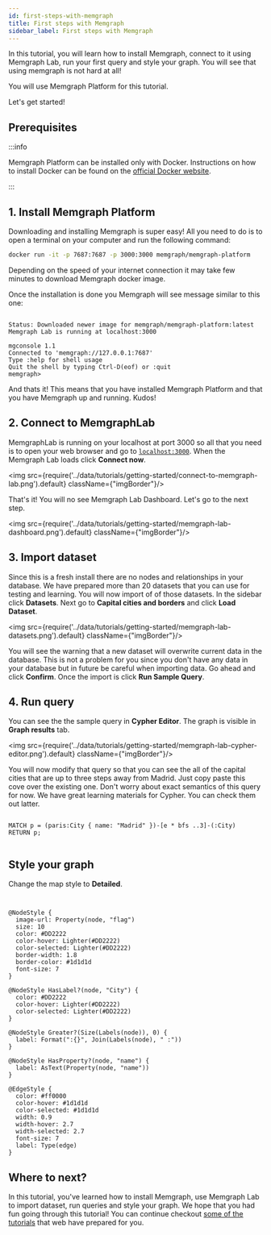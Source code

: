 ```yaml
---
id: first-steps-with-memgraph
title: First steps with Memgraph
sidebar_label: First steps with Memgraph
---
```


In this tutorial, you will learn how to install Memgraph, connect to it using
Memgraph Lab, run your first query and style your graph. You will see that using
memgraph is not hard at all! 

You will use Memgraph Platform for this tutorial.

Let's get started!

## Prerequisites 

:::info

Memgraph Platform can be installed only with Docker. Instructions on how to
install Docker can be found on the [official Docker
website](https://docs.docker.com/get-docker/).

:::

## 1. Install Memgraph Platform

Downloading and installing Memgraph is super easy! All you need to do is to open
a terminal on your computer and run the following command:

```bash
docker run -it -p 7687:7687 -p 3000:3000 memgraph/memgraph-platform
```
Depending on the speed of your internet connection it may take few minutes to download Memgraph docker image.

Once the installation is done you Memgraph will see message similar to this one:

```nocopy

Status: Downloaded newer image for memgraph/memgraph-platform:latest
Memgraph Lab is running at localhost:3000

mgconsole 1.1
Connected to 'memgraph://127.0.0.1:7687'
Type :help for shell usage
Quit the shell by typing Ctrl-D(eof) or :quit
memgraph>

```

And thats it! This means that you have installed Memgraph Platform and that you have Memgraph up and running. Kudos!

## 2. Connect to MemgraphLab

MemgraphLab is running on your localhost at port 3000 so all that you need is to open your web browser and go to [`localhost:3000`](http://localhost:3000). When the Memgraph Lab loads click **Connect now**.

<img src={require('../data/tutorials/getting-started/connect-to-memgraph-lab.png').default} className={"imgBorder"}/>

That's it! You will no see Memgraph Lab Dashboard. Let's go to the next step.

<img src={require('../data/tutorials/getting-started/memgraph-lab-dashboard.png').default} className={"imgBorder"}/>

## 3. Import dataset

Since this is a fresh install there are no nodes and relationships in your database. We have prepared more than 20 datasets that you can use for testing and learning. You will now import of of those datasets. In the sidebar click **Datasets**. Next go to **Capital cities and borders** and click **Load Dataset**.

<img src={require('../data/tutorials/getting-started/memgraph-lab-datasets.png').default} className={"imgBorder"}/>

You will see the warning that a new dataset will overwrite current data in the database. This is not a problem for you since you don't have any data in your database but in future be careful when importing data. Go ahead and click **Confirm**. Once the import is click **Run Sample Query**.

## 4. Run query

You can see the the sample query in **Cypher Editor**. The graph is visible in **Graph results** tab.

<img src={require('../data/tutorials/getting-started/memgraph-lab-cypher-editor.png').default} className={"imgBorder"}/>

You will now modify that query so that you can see the all of the capital cities that are up to three steps away from Madrid. Just copy paste this cove over the existing one. Don't worry about exact semantics of this query for now. We have great learning materials for Cypher. You can check them out latter.


```cypher

MATCH p = (paris:City { name: "Madrid" })-[e * bfs ..3]-(:City)
RETURN p;


```

## Style your graph

Change the map style to **Detailed**.

```


@NodeStyle {
  image-url: Property(node, "flag")
  size: 10
  color: #DD2222
  color-hover: Lighter(#DD2222)
  color-selected: Lighter(#DD2222)
  border-width: 1.8
  border-color: #1d1d1d
  font-size: 7
}

@NodeStyle HasLabel?(node, "City") {
  color: #DD2222
  color-hover: Lighter(#DD2222)
  color-selected: Lighter(#DD2222)
}

@NodeStyle Greater?(Size(Labels(node)), 0) {
  label: Format(":{}", Join(Labels(node), " :"))
}

@NodeStyle HasProperty?(node, "name") {
  label: AsText(Property(node, "name"))
}

@EdgeStyle {
  color: #ff0000
  color-hover: #1d1d1d
  color-selected: #1d1d1d
  width: 0.9
  width-hover: 2.7
  width-selected: 2.7
  font-size: 7
  label: Type(edge)
}

```

## Where to next?

In this tutorial, you've learned how to install Memgraph, use Memgraph Lab to
import dataset, run queries and style your graph. We hope that you had fun going
through this tutorial! You can continue checkout [some of the
tutorials](overview.md) that web have prepared for you.

